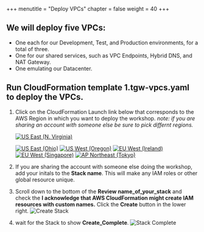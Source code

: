 +++
menutitle = "Deploy VPCs"
chapter = false
weight = 40
+++

## We will deploy five VPCs:

- One each for our Development, Test, and Production environments, for a total of three.
- One for our shared services, such as VPC Endpoints, Hybrid DNS, and NAT Gateway.
- One emulating our Datacenter.

## Run CloudFormation template 1.tgw-vpcs.yaml to deploy the VPCs.

1. Click on the CloudFormation Launch link below that corresponds to the AWS Region in which you want to deploy the workshop. _note: if you are sharing an account with someone else be sure to pick differnt regions._

   [![US East (N. Virginia)](https://samdengler.github.io/cloudformation-launch-stack-button-svg/images/us-east-1.svg)](https://console.aws.amazon.com/cloudformation/home?region=us-east-1#/stacks/create/review?stackName=tgw&templateURL=https://s3.amazonaws.com/{{<codebucket>}}/1.tgw-vpcs.yaml&param_AvailabilityZoneA=us-east-1a&param_AvailabilityZoneB=us-east-1b)

   [![US East (Ohio)](https://samdengler.github.io/cloudformation-launch-stack-button-svg/images/us-east-2.svg)](https://console.aws.amazon.com/cloudformation/home?region=us-east-2#/stacks/create/review?stackName=tgw&templateURL=https://s3.amazonaws.com/{{<codebucket>}}/1.tgw-vpcs.yaml&param_AvailabilityZoneA=us-east-2a&param_AvailabilityZoneB=us-east-2b)
   [![US West (Oregon)](https://samdengler.github.io/cloudformation-launch-stack-button-svg/images/us-west-2.svg)](https://console.aws.amazon.com/cloudformation/home?region=us-west-2#/stacks/create/review?stackName=tgw&templateURL=https://s3.amazonaws.com/{{<codebucket>}}/1.tgw-vpcs.yaml&param_AvailabilityZoneA=us-west-2a&param_AvailabilityZoneB=us-west-2b)
   [![EU West (Ireland)](https://samdengler.github.io/cloudformation-launch-stack-button-svg/images/eu-west-1.svg)](https://console.aws.amazon.com/cloudformation/home?region=eu-west-1#/stacks/create/review?stackName=tgw&templateURL=https://s3.amazonaws.com/{{<codebucket>}}/1.tgw-vpcs.yaml&param_AvailabilityZoneA=eu-west-1a&param_AvailabilityZoneB=eu-west-1b)
   [![EU West (Singapore)](https://samdengler.github.io/cloudformation-launch-stack-button-svg/images/ap-southeast-1.svg)](https://console.aws.amazon.com/cloudformation/home?region=ap-southeast-1#/stacks/create/review?stackName=tgw&templateURL=https://s3.amazonaws.com/{{<codebucket>}}/1.tgw-vpcs.yaml&param_AvailabilityZoneA=ap-southeast-1a&param_AvailabilityZoneB=ap-southeast-1b)
   [![AP Northeast (Tokyo)](https://samdengler.github.io/cloudformation-launch-stack-button-svg/images/ap-northeast-1.svg)](https://console.aws.amazon.com/cloudformation/home?region=ap-northeast-1#/stacks/create/review?stackName=tgw&templateURL=https://s3.amazonaws.com/{{<codebucket>}}/1.tgw-vpcs.yaml&param_AvailabilityZoneA=ap-northeast-1a&param_AvailabilityZoneB=ap-northeast-1c)

1. If you are sharing the account with someone else doing the workshop, add your initals to the **Stack name**. This will make any IAM roles or other global resource unique.

1. Scroll down to the bottom of the **Review name_of_your_stack** and check the **I acknowledge that AWS CloudFormation might create IAM resources with custom names.** Click the **Create** button in the lower right.
   ![Create Stack](../images/createStack-VPCiam.png)

1. wait for the Stack to show **Create_Complete**.
   ![Stack Complete](../images/createStack-VPCComplete.png)
